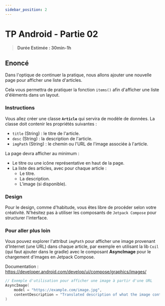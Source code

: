 ```yaml
---
sidebar_position: 2
---
```


# TP Android - Partie 02

> **Durée Estimée : 30min-1h**

## Enoncé

Dans l'optique de continuer la pratique, nous allons ajouter une nouvelle page pour afficher une liste d'articles.

Cela vous permettra de pratiquer la fonction `items()` afin d'afficher une liste d'éléments dans un layout.

### Instructions

Vous allez créer une classe **`Article`** qui servira de modèle de données. La classe doit contenir les propriétés suivantes :
- `title` (String) : le titre de l'article.
- `desc` (String) : la description de l'article.
- `imgPath` (String) : le chemin ou l'URL de l'image associée à l'article.

La page devra afficher au minimum :
- Le titre ou une icône représentative en haut de la page.
- La liste des articles, avec pour chaque article :
  - Le titre.
  - La description.
  - L'image (si disponible).

### Design

Pour le design, comme d'habitude, vous êtes libre de procéder selon votre créativité. N'hésitez pas à utiliser les composants de `Jetpack Compose` pour structurer l'interface.

### Pour aller plus loin

Vous pouvez explorer l'attribut `imgPath` pour afficher une image provenant d'Internet (une URL) dans chaque article, par exemple en utilisant la lib `Coil` (qui faut ajouter dans le gradle) avec le composant **AsyncImage** pour le chargement d'images en Jetpack Compose.

Documentation : https://developer.android.com/develop/ui/compose/graphics/images/

```kotlin
// Exemple d'utilisation pour afficher une image à partir d'une URL
AsyncImage(
    model = "https://example.com/image.jpg",
    contentDescription = "Translated description of what the image contains"
)
